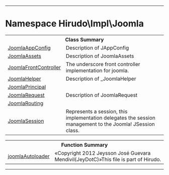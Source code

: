 - - -

# Namespace Hirudo\Impl\Joomla #

<table class="title">
<tr><th colspan="2" class="title">Class Summary</th></tr>
<tr><td class="name"><a href="https://github.com/JeyDotC/Hirudo-docs/blob/master/hirudo/impl/joomla/joomlaappconfig.html">JoomlaAppConfig</a></td><td class="description">Description of JAppConfig</td></tr>
<tr><td class="name"><a href="https://github.com/JeyDotC/Hirudo-docs/blob/master/hirudo/impl/joomla/joomlaassets.html">JoomlaAssets</a></td><td class="description">Description of JoomlaAssets</td></tr>
<tr><td class="name"><a href="https://github.com/JeyDotC/Hirudo-docs/blob/master/hirudo/impl/joomla/joomlafrontcontroller.html">JoomlaFrontController</a></td><td class="description">The underscore front controller implementation for joomla.</td></tr>
<tr><td class="name"><a href="https://github.com/JeyDotC/Hirudo-docs/blob/master/hirudo/impl/joomla/joomlahelper.html">JoomlaHelper</a></td><td class="description">Description of _JoomlaHelper</td></tr>
<tr><td class="name"><a href="https://github.com/JeyDotC/Hirudo-docs/blob/master/hirudo/impl/joomla/joomlaprincipal.html">JoomlaPrincipal</a></td><td class="description"></td></tr>
<tr><td class="name"><a href="https://github.com/JeyDotC/Hirudo-docs/blob/master/hirudo/impl/joomla/joomlarequest.html">JoomlaRequest</a></td><td class="description">Description of JoomlaRequest</td></tr>
<tr><td class="name"><a href="https://github.com/JeyDotC/Hirudo-docs/blob/master/hirudo/impl/joomla/joomlarouting.html">JoomlaRouting</a></td><td class="description"></td></tr>
<tr><td class="name"><a href="https://github.com/JeyDotC/Hirudo-docs/blob/master/hirudo/impl/joomla/joomlasession.html">JoomlaSession</a></td><td class="description">Represents a session, this implementation delegates the session management to
the Joomla! JSession class.</td></tr>
</table>

<table class="title">
<tr><th colspan="2" class="title">Function Summary</th></tr>
<tr><td class="name"><a href="package-functions.md#joomlaAutoloader">joomlaAutoloader</a></td><td class="description">«Copyright 2012 Jeysson José Guevara Mendivil(JeyDotC)»This file is part of Hirudo.
</td></tr>
</table>

- - -

